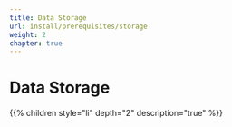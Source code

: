 ```yaml
---
title: Data Storage
url: install/prerequisites/storage
weight: 2
chapter: true
---
```



# Data Storage

{{% children style="li" depth="2" description="true" %}}